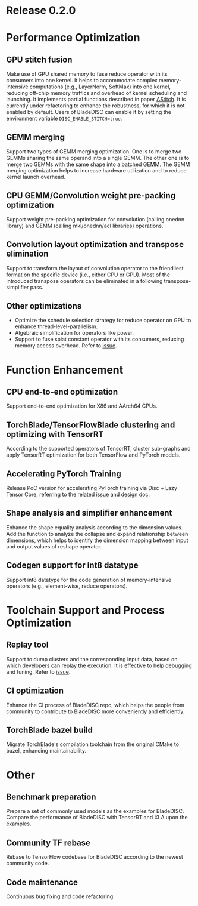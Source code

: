 # Release 0.2.0

# Performance Optimization

## GPU stitch fusion

Make use of GPU shared memory to fuse reduce operator with its consumers into one kernel.
It helps to accommodate complex memory-intensive computations (e.g., LayerNorm, SoftMax) into one kernel,
reducing off-chip memory traffics and overhead of kernel scheduling and launching.
It implements partial functions described in paper [AStitch](https://dl.acm.org/doi/abs/10.1145/3503222.3507723).
It is currently under refactoring to enhance the robustness, for which it is not enabled by default.
Users of BladeDISC can enable it by setting the environment variable `DISC_ENABLE_STITCH=true`.

## GEMM merging

Support two types of GEMM merging optimization.
One is to merge two GEMMs sharing the same operand into a single GEMM.
The other one is to merge two GEMMs with the same shape into a batched GEMM.
The GEMM merging optimization helps to increase hardware utilization and to reduce kernel launch overhead.

## CPU GEMM/Convolution weight pre-packing optimization

Support weight pre-packing optimization for convolution (calling onednn library) and GEMM (calling mkl/onednn/acl libraries) operations.

## Convolution layout optimization and transpose elimination

Support to transform the layout of convolution operator to the friendliest format on the specific device (i.e., either CPU or GPU).
Most of the introduced transpose operators can be eliminated in a following transpose-simplifier pass.

## Other optimizations
* Optimize the schedule selection strategy for reduce operator on GPU to enhance thread-level-parallelism.
* Algebraic simplification for operators like power.
* Support to fuse splat constant operator with its consumers, reducing memory access overhead.
Refer to [issue](https://github.com/alibaba/BladeDISC/issues/113).

# Function Enhancement

## CPU end-to-end optimization

Support end-to-end optimization for X86 and AArch64 CPUs.

## TorchBlade/TensorFlowBlade clustering and optimizing with TensorRT

According to the supported operators of TensorRT, cluster sub-graphs and apply TensorRT optimization for both TensorFlow and PyTorch models.

## Accelerating PyTorch Training

Release PoC version for accelerating PyTorch training via Disc + Lazy Tensor Core,
referring to the related [issue](https://github.com/alibaba/BladeDISC/issues/156) and [design doc](https://github.com/alibaba/BladeDISC/blob/main/docs/design/ltc_disc.md).

## Shape analysis and simplifier enhancement

Enhance the shape equality analysis according to the dimension values.
Add the function to analyze the collapse and expand relationship between dimensions,
which helps to identify the dimension mapping between input and output values of reshape operator.

## Codegen support for int8 datatype

Support int8 datatype for the code generation of memory-intensive operators (e.g., element-wise, reduce operators).

# Toolchain Support and Process Optimization

## Replay tool
Support to dump clusters and the corresponding input data, based on which developers can replay the execution.
It is effective to help debugging and tuning.
Refer to [issue](https://github.com/alibaba/BladeDISC/issues/76).

## CI optimization
Enhance the CI process of BladeDISC repo, which helps the people from community to contribute to BladeDISC more conveniently and efficiently.

## TorchBlade bazel build
Migrate TorchBlade's compilation toolchain from the original CMake to bazel, enhancing maintainability.

# Other

## Benchmark preparation

Prepare a set of commonly used models as the examples for BladeDISC.
Compare the performance of BladeDISC with TensorRT and XLA upon the examples.

## Community TF rebase

Rebase to TensorFlow codebase for BladeDISC according to the newest community code.

## Code maintenance

Continuous bug fixing and code refactoring.

